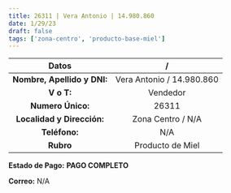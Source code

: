 ```yaml
---
title: 26311 | Vera Antonio | 14.980.860
date: 1/29/23
draft: false
tags: ['zona-centro', 'producto-base-miel']
---
```


|          **Datos**          |             /             |
|:---------------------------:|:-------------------------:|
| **Nombre, Apellido y DNI:** | Vera Antonio / 14.980.860 |
|          **V o T:**         |          Vendedor         |
|      **Numero Único:**      |           26311           |
|  **Localidad y Dirección:** |     Zona Centro / N/A     |
|        **Teléfono:**        |            N/A            |
|          **Rubro**          |      Producto de Miel     |

**Estado de Pago:** **PAGO COMPLETO**

**Correo:** N/A
